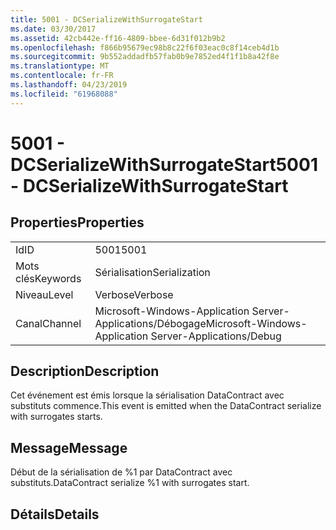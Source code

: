 ```yaml
---
title: 5001 - DCSerializeWithSurrogateStart
ms.date: 03/30/2017
ms.assetid: 42cb442e-ff16-4809-bbee-6d31f012b9b2
ms.openlocfilehash: f866b95679ec98b8c22f6f03eac0c8f14ceb4d1b
ms.sourcegitcommit: 9b552addadfb57fab0b9e7852ed4f1f1b8a42f8e
ms.translationtype: MT
ms.contentlocale: fr-FR
ms.lasthandoff: 04/23/2019
ms.locfileid: "61968088"
---
```

# <a name="5001---dcserializewithsurrogatestart"></a><span data-ttu-id="4a927-102">5001 - DCSerializeWithSurrogateStart</span><span class="sxs-lookup"><span data-stu-id="4a927-102">5001 - DCSerializeWithSurrogateStart</span></span>
## <a name="properties"></a><span data-ttu-id="4a927-103">Properties</span><span class="sxs-lookup"><span data-stu-id="4a927-103">Properties</span></span>  
  
|||  
|-|-|  
|<span data-ttu-id="4a927-104">Id</span><span class="sxs-lookup"><span data-stu-id="4a927-104">ID</span></span>|<span data-ttu-id="4a927-105">5001</span><span class="sxs-lookup"><span data-stu-id="4a927-105">5001</span></span>|  
|<span data-ttu-id="4a927-106">Mots clés</span><span class="sxs-lookup"><span data-stu-id="4a927-106">Keywords</span></span>|<span data-ttu-id="4a927-107">Sérialisation</span><span class="sxs-lookup"><span data-stu-id="4a927-107">Serialization</span></span>|  
|<span data-ttu-id="4a927-108">Niveau</span><span class="sxs-lookup"><span data-stu-id="4a927-108">Level</span></span>|<span data-ttu-id="4a927-109">Verbose</span><span class="sxs-lookup"><span data-stu-id="4a927-109">Verbose</span></span>|  
|<span data-ttu-id="4a927-110">Canal</span><span class="sxs-lookup"><span data-stu-id="4a927-110">Channel</span></span>|<span data-ttu-id="4a927-111">Microsoft-Windows-Application Server-Applications/Débogage</span><span class="sxs-lookup"><span data-stu-id="4a927-111">Microsoft-Windows-Application Server-Applications/Debug</span></span>|  
  
## <a name="description"></a><span data-ttu-id="4a927-112">Description</span><span class="sxs-lookup"><span data-stu-id="4a927-112">Description</span></span>  
 <span data-ttu-id="4a927-113">Cet événement est émis lorsque la sérialisation DataContract avec substituts commence.</span><span class="sxs-lookup"><span data-stu-id="4a927-113">This event is emitted when the DataContract serialize with surrogates starts.</span></span>  
  
## <a name="message"></a><span data-ttu-id="4a927-114">Message</span><span class="sxs-lookup"><span data-stu-id="4a927-114">Message</span></span>  
 <span data-ttu-id="4a927-115">Début de la sérialisation de %1 par DataContract avec substituts.</span><span class="sxs-lookup"><span data-stu-id="4a927-115">DataContract serialize %1 with surrogates start.</span></span>  
  
## <a name="details"></a><span data-ttu-id="4a927-116">Détails</span><span class="sxs-lookup"><span data-stu-id="4a927-116">Details</span></span>
